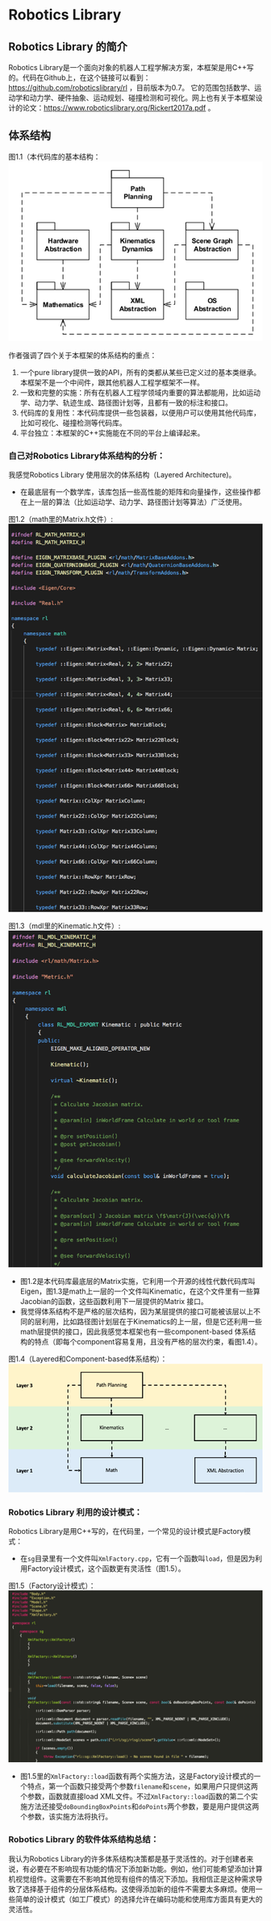 # Robotics Library

## Robotics Library 的简介

Robotics Library是一个面向对象的机器人工程学解决方案，本框架是用C++写的。代码在Github上，在这个链接可以看到：https://github.com/roboticslibrary/rl ，目前版本为0.7。
它的范围包括数学、运动学和动力学、硬件抽象、运动规划、碰撞检测和可视化。网上也有关于本框架设计的论文：https://www.roboticslibrary.org/Rickert2017a.pdf 。

## 体系结构

图1.1（本代码库的基本结构：
![Architecture Overview](https://raw.githubusercontent.com/robert1ridley/Notes-on-Robotics-Library/master/resources/overview-only.png?raw=true "Overview")

作者强调了四个关于本框架的体系结构的重点：
1. 一个pure library提供一致的API，所有的类都从某些已定义过的基本类继承。本框架不是一个中间件，跟其他机器人工程学框架不一样。
2. 一致和完整的实施：所有在机器人工程学领域内重要的算法都能用，比如运动学、动力学、轨迹生成、路径图计划等，且都有一致的标注和接口。
3. 代码库的复用性：本代码库提供一些包装器，以便用户可以使用其他代码库，比如可视化、碰撞检测等代码库。
4. 平台独立：本框架的C++实施能在不同的平台上编译起来。

### 自己对Robotics Library体系结构的分析：

我感觉Robotics Library 使用层次的体系结构（Layered Architecture)。
- 在最底层有一个数学库，该库包括一些高性能的矩阵和向量操作，这些操作都在上一层的算法（比如运动学、动力学、路径图计划等算法）广泛使用。

图1.2（math里的Matrix.h文件）:
![Matrix](https://raw.githubusercontent.com/robert1ridley/Notes-on-Robotics-Library/master/resources/matrix.png?raw=true "Matrix")

图1.3（mdl里的Kinematic.h文件）:
![Kinematic](https://raw.githubusercontent.com/robert1ridley/Notes-on-Robotics-Library/master/resources/kinematic.png?raw=true "Kinematic")

- 图1.2是本代码库最底层的Matrix实施，它利用一个开源的线性代数代码库叫Eigen，图1.3是math上一层的一个文件叫Kinematic，在这个文件里有一些算Jacobian的函数，这些函数利用下一层提供的Matrix 接口。
- 我觉得体系结构不是严格的层次结构，因为某层提供的接口可能被该层以上不同的层利用，比如路径图计划层在于Kinematics的上一层，但是它还利用一些math层提供的接口，因此我感觉本框架也有一些component-based 体系结构的特点（即每个component容易复用，且没有严格的层次约束，看图1.4）。

图1.4（Layered和Component-based体系结构）：
![Layered Components](https://raw.githubusercontent.com/robert1ridley/Notes-on-Robotics-Library/master/resources/layered-component.png?raw=true "LayeredComp")


### Robotics Library 利用的设计模式：

Robotics Library是用C++写的，在代码里，一个常见的设计模式是Factory模式：
- 在`sg`目录里有一个文件叫`XmlFactory.cpp`，它有一个函数叫`load`，但是因为利用Factory设计模式，这个函数更有灵活性（图1.5）。

图1.5（Factory设计模式）：
![Factory Approach](https://raw.githubusercontent.com/robert1ridley/Notes-on-Robotics-Library/master/resources/factory.png?raw=true "Factory")

- 图1.5里的`XmlFactory::load`函数有两个实施方法，这是Factory设计模式的一个特点，第一个函数只接受两个参数`filename`和`scene`，如果用户只提供这两个参数，函数就直接load XML文件。不过`XmlFactory::load`函数的第二个实施方法还接受`doBoundingBoxPoints`和`doPoints`两个参数，要是用户提供这两个参数，该实施方法将执行。


### Robotics Library 的软件体系结构总结：

我认为Robotics Library的许多体系结构决策都是基于灵活性的。对于创建者来说，有必要在不影响现有功能的情况下添加新功能。例如，他们可能希望添加计算机视觉组件。这需要在不影响其他现有组件的情况下添加。我相信正是这种需求导致了选择基于组件的分层体系结构。这使得添加新的组件不需要太多麻烦。使用一些简单的设计模式（如工厂模式）的选择允许在编码功能和使用库方面具有更大的灵活性。